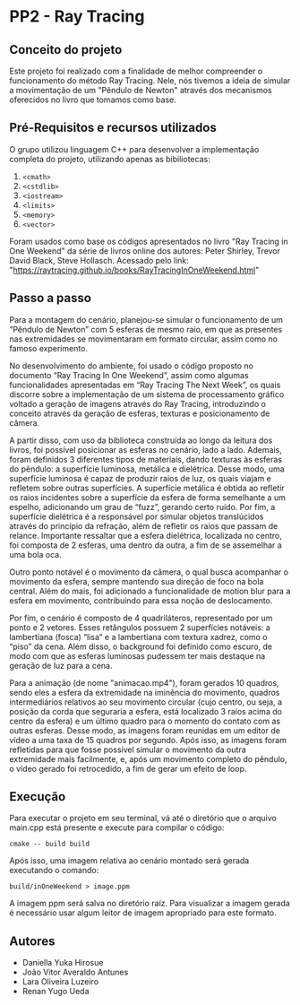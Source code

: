 # PP2 - Ray Tracing
## Conceito do projeto
Este projeto foi realizado com a finalidade de melhor compreender o funcionamento do método Ray Tracing. Nele, nós tivemos a ideia de simular a movimentação de um "Pêndulo de Newton" através dos mecanismos oferecidos no livro que tomamos como base.
## Pré-Requisitos e recursos utilizados
O grupo utilizou linguagem C++ para desenvolver a implementação completa do projeto, utilizando apenas as bibiliotecas:
1. `<cmath>`
2. `<cstdlib>`
3. `<iostream>`
4. `<limits>`
5. `<memory>`
6. `<vector>`

Foram usados como base os códigos apresentados no livro "Ray Tracing in One Weekend" da série de livros online dos autores: Peter Shirley, Trevor David Black, Steve Hollasch. Acessado pelo link: "https://raytracing.github.io/books/RayTracingInOneWeekend.html"
## Passo a passo
 Para a montagem do cenário, planejou-se simular o funcionamento de um “Pêndulo de Newton” com 5 esferas de mesmo raio, em que as presentes nas extremidades se movimentaram em formato circular, assim como no famoso experimento.
	
 No desenvolvimento do ambiente, foi usado o código proposto no documento “Ray Tracing In One Weekend”, assim como algumas funcionalidades apresentadas em “Ray Tracing The Next Week”, os quais discorre sobre a implementação de um sistema de processamento gráfico voltado a geração de imagens através do Ray Tracing, introduzindo o conceito através da geração de esferas, texturas e posicionamento de câmera.
	
 A partir disso, com uso da biblioteca construída ao longo da leitura dos livros, foi possível posicionar as esferas no cenário, lado a lado. Ademais, foram definidos 3 diferentes tipos de materiais, dando texturas às esferas do pêndulo: a superfície luminosa, metálica e dielétrica. Desse modo, uma superfície luminosa é capaz de produzir raios de luz, os quais viajam e refletem sobre outras superfícies. A superfície metálica é obtida ao refletir os raios incidentes sobre a superfície da esfera de forma semelhante a um espelho, adicionando um grau de “fuzz”, gerando certo ruído. Por fim, a superfície dielétrica é a responsável por simular objetos translúcidos através do princípio da refração, além de refletir os raios que passam de relance. Importante ressaltar que a esfera dielétrica, localizada no centro, foi composta de 2 esferas, uma dentro da outra, a fim de se assemelhar a uma bola oca.

 Outro ponto notável é o movimento da câmera, o qual busca acompanhar o movimento da esfera, sempre mantendo sua direção de foco na bola central. Além do mais, foi adicionado a funcionalidade de motion blur para a esfera em movimento, contribuindo para essa noção de deslocamento.
 
 Por fim, o cenário é composto de 4 quadriláteros, representado por um ponto e 2 vetores. Esses retângulos possuem 2 superfícies notáveis: a lambertiana (fosca) “lisa” e a lambertiana com textura xadrez, como o “piso” da cena. Além disso, o background foi definido como escuro, de modo com que as esferas luminosas pudessem ter mais destaque na geração de luz para a cena.

 Para a animação (de nome "animacao.mp4"), foram gerados 10 quadros, sendo eles a esfera da extremidade na iminência do movimento, quadros intermediários relativos ao seu movimento circular (cujo centro, ou seja, a posição da corda que seguraria a esfera, está localizado 3 raios acima do centro da esfera) e um último quadro para o momento do contato com as outras esferas. Desse modo, as imagens foram reunidas em um editor de vídeo a uma taxa de 15 quadros por segundo. Após isso, as imagens foram refletidas para que fosse possível simular o movimento da outra extremidade mais facilmente, e, após um movimento completo do pêndulo, o vídeo gerado foi retrocedido, a fim de gerar um efeito de loop.
 
## Execução
Para executar o projeto em seu terminal, vá até o diretório que o arquivo main.cpp está presente e execute para compilar o código:
```
cmake -- build build
```
Após isso, uma imagem relativa ao cenário montado será gerada executando o comando:
```
build/inOneWeekend > image.ppm
```
A imagem ppm será salva no diretório raíz. Para visualizar a imagem gerada é necessário usar algum leitor de imagem apropriado para este formato.
## Autores
* Daniella Yuka Hirosue
* João Vitor Averaldo Antunes
* Lara Oliveira Luzeiro
* Renan Yugo Ueda
